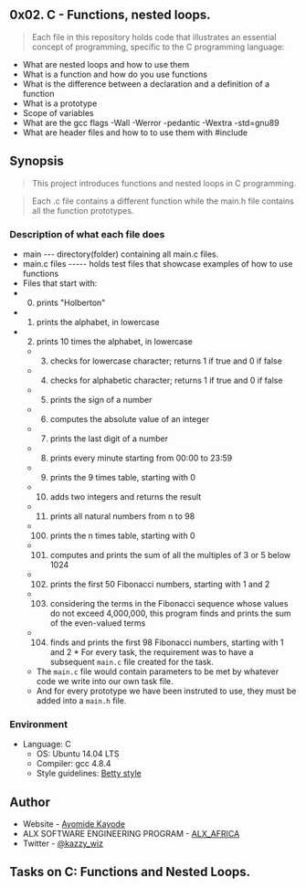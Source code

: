 ## 0x02. C - Functions, nested loops.

> Each file in this repository holds code that illustrates an essential concept of programming,
> specific to the C programming language:

* What are nested loops and how to use them
* What is a function and how do you use functions
* What is the difference between a declaration and a definition of a function
* What is a prototype
* Scope of variables
* What are the gcc flags -Wall -Werror -pedantic -Wextra -std=gnu89
* What are header files and how to to use them with #include

## Synopsis

> This project introduces functions and nested loops in C programming.

> Each .c file contains a different function while the main.h file contains all the function prototypes.

### Description of what each file does

* main --- directory(folder) containing all main.c files.
* main.c files ----- holds test files that showcase examples of how to use functions
* Files that start with:
* 0. prints "Holberton"
* 1. prints the alphabet, in lowercase
* 2. prints 10 times the alphabet, in lowercase
    * 3. checks for lowercase character; returns 1 if true and 0 if false
    * 4. checks for alphabetic character; returns 1 if true and 0 if false
    * 5. prints the sign of a number
    * 6. computes the absolute value of an integer
    * 7. prints the last digit of a number
    * 8. prints every minute starting from 00:00 to 23:59
    * 9. prints the 9 times table, starting with 0
    * 10. adds two integers and returns the result
    * 11. prints all natural numbers from n to 98
    * 100. prints the n times table, starting with 0
    * 101. computes and prints the sum of all the multiples of 3 or 5 below 1024
    * 102. prints the first 50 Fibonacci numbers, starting with 1 and 2
    * 103. considering the terms in the Fibonacci sequence whose values do not exceed 4,000,000, this program finds and prints the sum of the even-valued terms
    * 104. finds and prints the first 98 Fibonacci numbers, starting with 1 and 2
				* For every task, the requirement was to have a subsequent ```main.c``` file created for the task.
    * The `main.c` file would contain parameters to be met by whatever code we write into our own task file.
    * And for every prototype we have been instruted to use, they must be added into a `main.h` file.

### Environment

* Language: C
    * OS: Ubuntu 14.04 LTS
    * Compiler: gcc 4.8.4
    * Style guidelines: [Betty style](https://github.com/holbertonschool/Betty/wiki)

## Author

- Website - [Ayomide Kayode](https://github.com/AyomideKayode)
- ALX SOFTWARE ENGINEERING PROGRAM - [ALX_AFRICA](https://www.alxafrica.com/programmes/)
- Twitter - [@kazzy_wiz](https://www.twitter.com/kazzy_wiz)

## Tasks on C: Functions and Nested Loops.